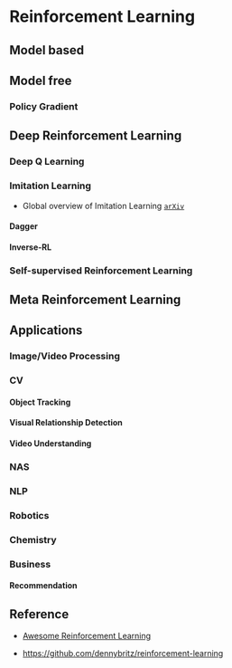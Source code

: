 # Reinforcement Learning

## Model based 

## Model free

### Policy Gradient

## Deep Reinforcement Learning

### Deep Q Learning

### Imitation Learning

* Global overview of Imitation Learning [`arXiv`](https://arxiv.org/abs/1801.06503)

#### Dagger

#### Inverse-RL


### Self-supervised Reinforcement Learning

## Meta Reinforcement Learning

## Applications

### Image/Video Processing

### CV

#### Object Tracking

#### Visual Relationship Detection

#### Video Understanding

### NAS

### NLP

### Robotics

### Chemistry

### Business

#### Recommendation

## Reference

* [Awesome Reinforcement Learning](https://github.com/aikorea/awesome-rl)

* https://github.com/dennybritz/reinforcement-learning
